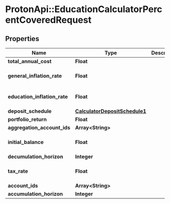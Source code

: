 # ProtonApi::EducationCalculatorPercentCoveredRequest

## Properties
Name | Type | Description | Notes
------------ | ------------- | ------------- | -------------
**total_annual_cost** | **Float** |  | 
**general_inflation_rate** | **Float** |  | [optional] [default to 0.0]
**education_inflation_rate** | **Float** |  | [optional] [default to 0.05]
**deposit_schedule** | [**CalculatorDepositSchedule1**](CalculatorDepositSchedule1.md) |  | [optional] 
**portfolio_return** | **Float** |  | 
**aggregation_account_ids** | **Array&lt;String&gt;** |  | [optional] 
**initial_balance** | **Float** |  | [optional] [default to 0.0]
**decumulation_horizon** | **Integer** |  | 
**tax_rate** | **Float** |  | [optional] [default to 0.0]
**account_ids** | **Array&lt;String&gt;** |  | [optional] 
**accumulation_horizon** | **Integer** |  | 


